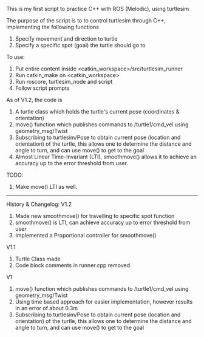 This is my first script to practice C++ with ROS (Melodic), using turtlesim

The purpose of the script is to to control turtlesim through C++, 
implementing the following functions
1) Specify movement and direction to turtle
2) Specify a specific spot (goal) the turtle should go to

To use:
1) Put entire content inside <catkin_workspace>/src/turtlesim_runner
2) Run catkin_make on <catkin_workspace>
3) Run roscore, turtlesim_node and script
4) Follow script prompts

As of V1.2, the code is
1) A turtle class which holds the turtle's current pose (coordinates & orientation)
2) move() function which publishes commands to /turtle1/cmd_vel using geometry_msg/Twist
3) Subscribing to turtlesim/Pose to obtain current pose (location and orientation) of the turtle, this allows one to determine the distance and angle to turn, and can use move() to get to the goal
4) Almost Linear Time-Invariant (LTI), smoothmove() allows it to achieve an accuracy up to the error threshold from user.

TODO:
1) Make move() LTI as well.

------------------------------------------------------------------
History & Changelog:
V1.2
1) Made new smoothmove() for travelling to specific spot function
2) smoothmove() is LTI, can achieve accuracy up to error threshold from user
3) Implemented a Proportional controller for smoothmove()

V1.1
1) Turtle Class made
2) Code block comments in runner.cpp removed

V1
1) move() function which publishes commands to /turtle1/cmd_vel using geometry_msg/Twist
2) Using time based approach for easier implementation, however results in an error of about 0.3m
3) Subscribing to turtlesim/Pose to obtain current pose (location and orientation) of the turtle, this allows one to determine the distance and angle to turn, and can use move() to get to the goal
